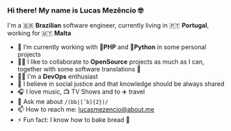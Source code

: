 ### Hi there! My name is Lucas Mezêncio 🤓

I'm a 🇧🇷 **Brazilian** software engineer, currently living in 🇵🇹 **Portugal**, working for 🇲🇹 **Malta**

- 🔭 I’m currently working with 🐘**PHP** and 🐍**Python** in some personal projects
- 🤹‍♀️ I like to collaborate to **OpenSource** projects as much as I can, together with some software translations 🔣
- 👨‍💻 I'm a **DevOps** enthusiast
- 🤼 I believe in social justice and that knowledge should be always shared
- 🎧 I love music, 📺 TV Shows and to ✈️ travel
- 💬 Ask me about `/(bb|[ˆb]{2})/`
- 📫 How to reach me: [lucasmezencio@about.me](https://about.me/lucasmezencio)
- ⚡ Fun fact: I know how to bake bread 🥖

<!--
**lucasmezencio/lucasmezencio** is a ✨ _special_ ✨ repository because its `README.md` (this file) appears on your GitHub profile.

Here are some ideas to get you started:

- 🔭 I’m currently working on ...
- 🌱 I’m currently learning ...
- 👯 I’m looking to collaborate on ...
- 🤔 I’m looking for help with ...
- 💬 Ask me about ...
- 📫 How to reach me: ...
- 😄 Pronouns: ...
- ⚡ Fun fact: ...
-->
